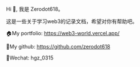Hi 👋, 我是 Zerodot618。

这是一些关于学习web3的记录文档，希望对你有帮助吧。

🏠My portfolio: https://web3-world.vercel.app/

🌴My github: https://github.com/zerodot618

🎉Wechat: hgz_0315
